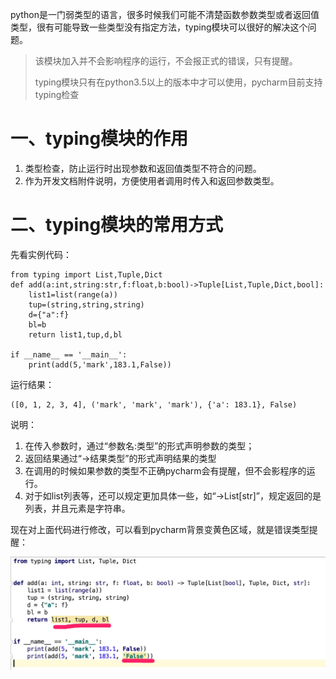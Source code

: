 python是一门弱类型的语言，很多时候我们可能不清楚函数参数类型或者返回值类型，很有可能导致一些类型没有指定方法，typing模块可以很好的解决这个问题。

> 该模块加入并不会影响程序的运行，不会报正式的错误，只有提醒。
>
> typing模块只有在python3.5以上的版本中才可以使用，pycharm目前支持typing检查

# 一、typing模块的作用

1. 类型检查，防止运行时出现参数和返回值类型不符合的问题。
2. 作为开发文档附件说明，方便使用者调用时传入和返回参数类型。

# 二、typing模块的常用方式

先看实例代码：

```
from typing import List,Tuple,Dict
def add(a:int,string:str,f:float,b:bool)->Tuple[List,Tuple,Dict,bool]:
    list1=list(range(a))
    tup=(string,string,string)
    d={"a":f}
    bl=b
    return list1,tup,d,bl

if __name__ == '__main__':
    print(add(5,'mark',183.1,False))
```

运行结果：

```
([0, 1, 2, 3, 4], ('mark', 'mark', 'mark'), {'a': 183.1}, False)
```

说明：

1. 在传入参数时，通过“参数名:类型”的形式声明参数的类型；
2. 返回结果通过“-&gt;结果类型”的形式声明结果的类型
3. 在调用的时候如果参数的类型不正确pycharm会有提醒，但不会影程序的运行。
4. 对于如list列表等，还可以规定更加具体一些，如“-&gt;List\[str\]”，规定返回的是列表，并且元素是字符串。

现在对上面代码进行修改，可以看到pycharm背景变黄色区域，就是错误类型提醒：

![](/assets/Jietu20181122-140418.jpg)



